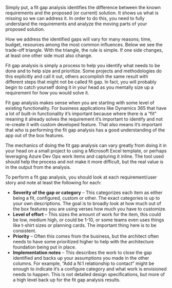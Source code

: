 Simply put, a fit gap analysis identifies the difference between the known requirements and the proposed (or current) solution. It shows us what is missing so we can address it. In order to do this, you need to fully understand the requirements and analyze the moving parts of your proposed solution.

How we address the identified gaps will vary for many reasons; time, budget, resources among the most common influences. Below we see the trade-off triangle. With the triangle, the rule is simple. If one side changes, at least one other side must also change.

Fit gap analysis is simply a process to help you identify what needs to be done and to help size and prioritize. Some projects and methodologies do this explicitly and call it out, others accomplish the same result with different steps that might not be called fit gap. In fact, you will probably begin to catch yourself doing it in your head as you mentally size up a requirement for how you would solve it.

Fit gap analysis makes sense when you are starting with some level of existing functionality. For business applications like Dynamics 365 that have a lot of built-in functionality it’s important because where there is a “fit” meaning it already solves the requirement it’s important to identify and not re-create it with custom developed feature. That also means it’s important that who is performing the fit gap analysis has a good understanding of the app out of the box features.

The mechanics of doing the fit gap analysis can vary greatly from doing it in your head on a small project to using a Microsoft Excel template, or perhaps leveraging Azure Dev Ops work items and capturing it inline. The tool used should help the process and not make it more difficult, but the real value is in the output from the analysis.

To perform a fit gap analysis, you should look at each requirement/user story and note at least the following for each:

 -  **Severity of the gap or category** – This categorizes each item as either being a fit, configured, custom or other. The exact categories is up to your own descriptions. The goal is to broadly look at how much out of the box features you are using verses how much you have to customize.
 -  **Level of effort** – This sizes the amount of work for the item, this could be low, medium high, or could be 1-10, or some teams even uses things like t-shirt sizes or planning cards. The important thing here is to be consistent.
 -  **Priority** – Often this comes from the business, but the architect often needs to have some prioritized higher to help with the architecture foundation being put in place.
 -  **Implementation notes** – This describes the work to close the gap identified and backs up your assumptions you made in the other columns. For example, “Add a N:1 relationship to contact” might be enough to indicate it’s a configure category and what work is envisioned needs to happen. This is not detailed design specifications, but more of a high level back up for the fit gap analysis results.
